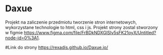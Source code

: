 # Daxue
Projekt na zaliczenie przedmiotu tworzenie stron internetowych, wykorzystane technologie to html, css i js. Projekt strony zostal stworzony w figmie https://www.figma.com/file/FrBDkNDXGlSlv5sFK21oyX/Untitled?node-id=0%3A1.


#Link do strony
https://rexadis.github.io/Daxue.io/ 

